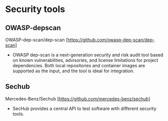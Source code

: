 # Security tools

## OWASP-depscan

OWASP-dep-scan/dep-scan [https://github.com/owasp-dep-scan/dep-scan]

* OWASP dep-scan is a next-generation security and risk audit tool based on known vulnerabilities, advisories, and license limitations for project dependencies. Both local repositories and container images are supported as the input, and the tool is ideal for integration.

## Sechub

Mercedes-Benz/Sechub [https://github.com/mercedes-benz/sechub]

* SecHub provides a central API to test software with different security tools.
